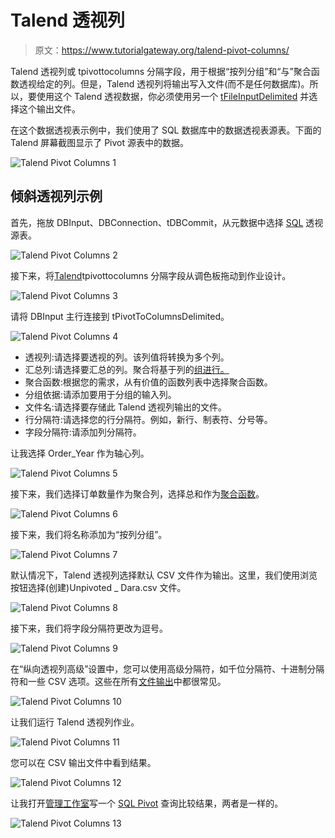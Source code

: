 # Talend 透视列

> 原文：<https://www.tutorialgateway.org/talend-pivot-columns/>

Talend 透视列或 tpivottocolumns 分隔字段，用于根据“按列分组”和“与”聚合函数透视给定的列。但是，Talend 透视列将输出写入文件(而不是任何数据库)。所以，要使用这个 Talend 透视数据，你必须使用另一个 [tFileInputDelimited](https://www.tutorialgateway.org/read-text-file-in-talend/) 并选择这个输出文件。

在这个数据透视表示例中，我们使用了 SQL 数据库中的数据透视表源表。下面的 Talend 屏幕截图显示了 Pivot 源表中的数据。

![Talend Pivot Columns 1](img/978e59be21d8a30112137521ab98d574.png)

## 倾斜透视列示例

首先，拖放 DBInput、DBConnection、tDBCommit，从元数据中选择 [SQL](https://www.tutorialgateway.org/sql/) 透视源表。

![Talend Pivot Columns 2](img/22c540fa0abd0bd7a30d3d870a6c125e.png)

接下来，将[Talend](https://www.tutorialgateway.org/talend-tutorial/)tpivottocolumns 分隔字段从调色板拖动到作业设计。

![Talend Pivot Columns 3](img/0710baea89b6eafeb1b5483ce007166c.png)

请将 DBInput 主行连接到 tPivotToColumnsDelimited。

![Talend Pivot Columns 4](img/38324ad30bef44dad81acbfe8154fd2c.png)

*   透视列:请选择要透视的列。该列值将转换为多个列。
*   汇总列:请选择要汇总的列。聚合将基于列的[组进行。](https://www.tutorialgateway.org/sql-group-by-clause/)
*   聚合函数:根据您的需求，从有价值的函数列表中选择聚合函数。
*   分组依据:请添加要用于分组的输入列。
*   文件名:请选择要存储此 Talend 透视列输出的文件。
*   行分隔符:请选择您的行分隔符。例如，新行、制表符、分号等。
*   字段分隔符:请添加列分隔符。

让我选择 Order_Year 作为轴心列。

![Talend Pivot Columns 5](img/859ec1c72cc48b2aa5b902af526fe95c.png)

接下来，我们选择订单数量作为聚合列，选择总和作为[聚合函数](https://www.tutorialgateway.org/sql-aggregate-functions/)。

![Talend Pivot Columns 6](img/e1826d9ecb6e1d82c40cf4e2b52b8665.png)

接下来，我们将名称添加为“按列分组”。

![Talend Pivot Columns 7](img/40baadb48f51248f304c248e2cb1ef39.png)

默认情况下，Talend 透视列选择默认 CSV 文件作为输出。这里，我们使用浏览按钮选择(创建)Unpivoted _ Dara.csv 文件。

![Talend Pivot Columns 8](img/348138f0d32248797e1947116513b1e0.png)

接下来，我们将字段分隔符更改为逗号。

![Talend Pivot Columns 9](img/ecfc20557566b1761b4f2b08b4993c84.png)

在“纵向透视列高级”设置中，您可以使用高级分隔符，如千位分隔符、十进制分隔符和一些 CSV 选项。这些在所有[文件输出](https://www.tutorialgateway.org/export-database-table-to-text-file-in-talend/)中都很常见。

![Talend Pivot Columns 10](img/8828c7304c19f94d644c0e0926f00b33.png)

让我们运行 Talend 透视列作业。

![Talend Pivot Columns 11](img/3c40d7d545434492ad422ae9c41273d2.png)

您可以在 CSV 输出文件中看到结果。

![Talend Pivot Columns 12](img/1e4df24a33e10b34766845eaf0a7abf0.png)

让我打开[管理工作室](https://www.tutorialgateway.org/sql-server-management-studio/)写一个 [SQL Pivot](https://www.tutorialgateway.org/sql-pivot/) 查询比较结果，两者是一样的。

![Talend Pivot Columns 13](img/53313824e529470b4493ce9334a788ca.png)